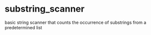 # substring_scanner
basic string scanner that counts the occurrence of substrings from a predetermined list
